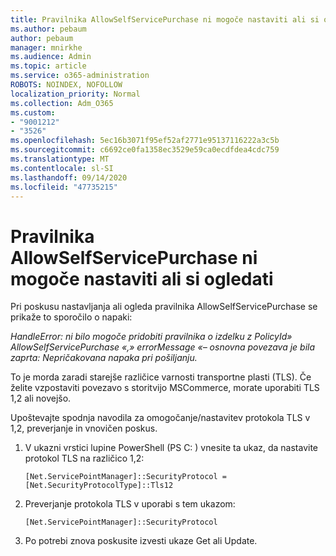 ```yaml
---
title: Pravilnika AllowSelfServicePurchase ni mogoče nastaviti ali si ogledati
ms.author: pebaum
author: pebaum
manager: mnirkhe
ms.audience: Admin
ms.topic: article
ms.service: o365-administration
ROBOTS: NOINDEX, NOFOLLOW
localization_priority: Normal
ms.collection: Adm_O365
ms.custom:
- "9001212"
- "3526"
ms.openlocfilehash: 5ec16b3071f95ef52af2771e95137116222a3c5b
ms.sourcegitcommit: c6692ce0fa1358ec3529e59ca0ecdfdea4cdc759
ms.translationtype: MT
ms.contentlocale: sl-SI
ms.lasthandoff: 09/14/2020
ms.locfileid: "47735215"
---
```

# <a name="unable-to-set-or-view-the-allowselfservicepurchase-policy"></a>Pravilnika AllowSelfServicePurchase ni mogoče nastaviti ali si ogledati

Pri poskusu nastavljanja ali ogleda pravilnika AllowSelfServicePurchase se prikaže to sporočilo o napaki:

*HandleError: ni bilo mogoče pridobiti pravilnika o izdelku z PolicyId» AllowSelfServicePurchase «,» errorMessage «– osnovna povezava je bila zaprta: Nepričakovana napaka pri pošiljanju.*

To je morda zaradi starejše različice varnosti transportne plasti (TLS). Če želite vzpostaviti povezavo s storitvijo MSCommerce, morate uporabiti TLS 1,2 ali novejšo.  

Upoštevajte spodnja navodila za omogočanje/nastavitev protokola TLS v 1,2, preverjanje in vnovičen poskus.
 1. V ukazni vrstici lupine PowerShell (PS C: \) vnesite ta ukaz, da nastavite protokol TLS na različico 1,2:

    `[Net.ServicePointManager]::SecurityProtocol = [Net.SecurityProtocolType]::Tls12`

2. Preverjanje protokola TLS v uporabi s tem ukazom:

    `[Net.ServicePointManager]::SecurityProtocol` 

3. Po potrebi znova poskusite izvesti ukaze Get ali Update.

